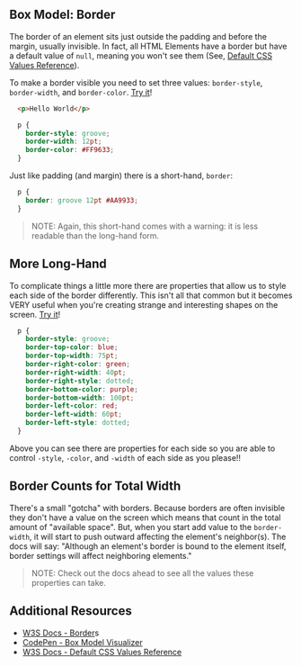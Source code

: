 ## Box Model: Border

The border of an element sits just outside the padding and before the margin, usually invisible. In fact, all HTML Elements have a border but have a default value of `null`, meaning you won't see them (See, [Default CSS Values Reference](https://www.w3schools.com/cssref/css_default_values.asp)).

To make a border visible you need to set three values: `border-style`, `border-width`, and `border-color`. [Try it](https://codepen.io/)!

```html
  <p>Hello World</p>
```

```css
  p {
    border-style: groove;
    border-width: 12pt;
    border-color: #FF9633;
  }
```

Just like padding (and margin) there is a short-hand, `border`:

```css
  p {
    border: groove 12pt #AA9933;
  }
```

  > NOTE: Again, this short-hand comes with a warning: it is less readable than the long-hand form.

## More Long-Hand

To complicate things a little more there are properties that allow us to style each side of the border differently. This isn't all that common but it becomes VERY useful when you're creating strange and interesting shapes on the screen. [Try it](https://codepen.io/)!

```css
  p {
    border-style: groove;
    border-top-color: blue;
    border-top-width: 75pt;
    border-right-color: green;
    border-right-width: 40pt;
    border-right-style: dotted;
    border-bottom-color: purple;
    border-bottom-width: 100pt;
    border-left-color: red;
    border-left-width: 60pt;
    border-left-style: dotted;
  }
```

Above you can see there are properties for each side so you are able to control `-style`, `-color`, and `-width` of each side as you please!!

## Border Counts for Total Width

There's a small "gotcha" with borders. Because borders are often invisible they don't have a value on the screen which means that count in the total amount of "available space". But, when you start add value to the `border-width`, it will start to push outward affecting the element's neighbor(s). The docs will say: "Although an element's border is bound to the element itself, border settings will affect neighboring elements."
  
  > NOTE: Check out the docs ahead to see all the values these properties can take.

<!-- ! END OF VIDEO 101.1.23.1 - Box Model: Border -->

## Additional Resources

* [W3S Docs - Border](https://www.w3schools.com/css/css_border.asp)s
* [CodePen - Box Model Visualizer](http://codepen.io/carolineartz/pen/ogVXZj/)
* [W3S Docs  - Default CSS Values Reference](https://www.w3schools.com/cssref/css_default_values.asp)
